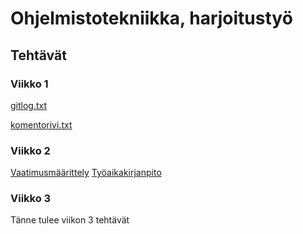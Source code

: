 # Ohjelmistotekniikka, harjoitustyö

## Tehtävät

### Viikko 1

[gitlog.txt](https://github.com/annis1234/ot-harjoitustyo/blob/main/laskarit/viikko1/gitlog.txt)

[komentorivi.txt](https://github.com/annis1234/ot-harjoitustyo/blob/main/laskarit/viikko1/komentorivi.txt)

### Viikko 2

[Vaatimusmäärittely](https://github.com/annis1234/ot-harjoitustyo/blob/main/dokumentaatio/vaatimusmaarittely.md)
[Työaikakirjanpito](https://github.com/annis1234/ot-harjoitustyo/blob/main/dokumentaatio/tyoaikakirjanpito.md)

### Viikko 3

Tänne tulee viikon 3 tehtävät
